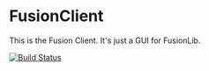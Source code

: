 # FusionClient
This is the Fusion Client. It's just a GUI for FusionLib.

[![Build Status](https://semaphoreci.com/api/v1/projects/8a37b235-66df-4ebd-b9cb-e6d3151e8600/421616/badge.svg)](https://semaphoreci.com/kamnxt/fusionclient)      
